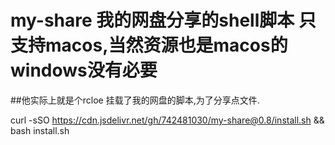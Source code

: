 # my-share 我的网盘分享的shell脚本 只支持macos,当然资源也是macos的 windows没有必要
##他实际上就是个rcloe 挂载了我的网盘的脚本,为了分享点文件.


curl -sSO https://cdn.jsdelivr.net/gh/742481030/my-share@0.8/install.sh && bash install.sh

